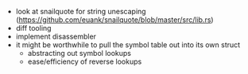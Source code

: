 * look at snailquote for string unescaping (https://github.com/euank/snailquote/blob/master/src/lib.rs)
* diff tooling
* implement disassembler
* it might be worthwhile to pull the symbol table out into its own struct
  * abstracting out symbol lookups
  * ease/efficiency of reverse lookups
